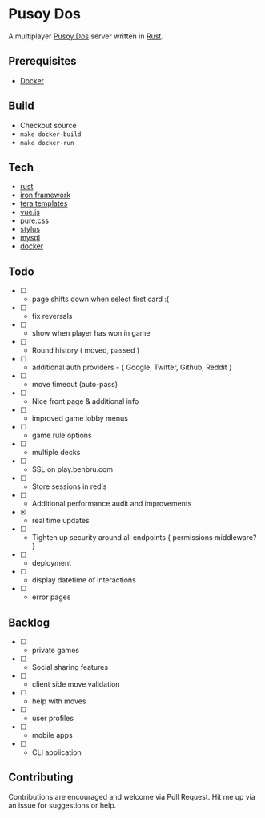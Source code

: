 # Pusoy Dos
A multiplayer [Pusoy Dos](https://en.wikipedia.org/wiki/Pusoy_dos) server written in [Rust](https://www.rust-lang.org).

## Prerequisites
- [Docker](https://www.docker.com)

## Build
- Checkout source
- `make docker-build` 
- `make docker-run`

## Tech
- [rust](https://www.rust-lang.org)
 - [iron framework](http://ironframework.io/)
 - [tera templates](https://github.com/Keats/tera)
- [vue.js](https://vuejs.org)
- [pure.css](http://purecss.io/)
- [stylus](http://stylus-lang.com/)
- [mysql](https://www.mysql.com/)
- [docker](https://www.docker.com/)

## Todo
- [ ] - page shifts down when select first card :(
- [ ] - fix reversals
- [ ] - show when player has won in game
- [ ] - Round history ( moved, passed )
- [ ] - additional auth providers - { Google, Twitter, Github, Reddit }
- [ ] - move timeout (auto-pass)
- [ ] - Nice front page & additional info
- [ ] - improved game lobby menus
- [ ] - game rule options
- [ ] - multiple decks
- [ ] - SSL on play.benbru.com
- [ ] - Store sessions in redis
- [ ] - Additional performance audit and improvements
- [x] - real time updates
- [ ] - Tighten up security around all endpoints { permissions middleware? }
- [ ] - deployment
- [ ] - display datetime of interactions
- [ ] - error pages

## Backlog
- [ ] - private games
- [ ] - Social sharing features
- [ ] - client side move validation
- [ ] - help with moves
- [ ] - user profiles
- [ ] - mobile apps
- [ ] - CLI application

## Contributing
Contributions are encouraged and welcome via Pull Request. 
Hit me up via an issue for suggestions or help.

